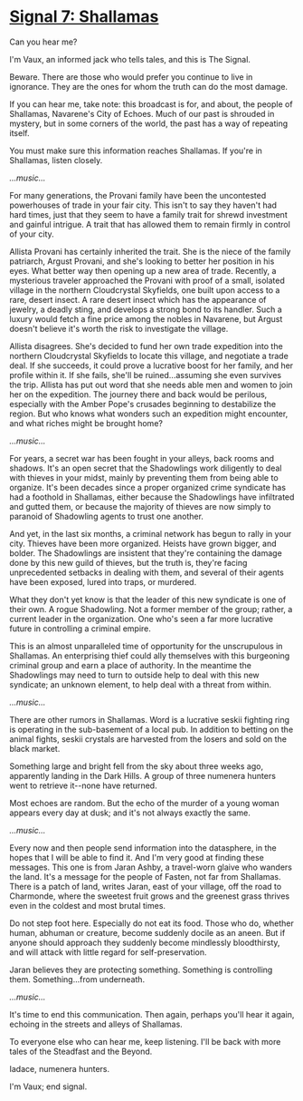 # [Signal 7: Shallamas](http://numenerathesignal.blogspot.com/2013/10/signal-7-shallamas.html)

Can you hear me?

I'm Vaux, an informed jack who tells tales, and this is The Signal.

Beware. There are those who would prefer you continue to live in ignorance.
They are the ones for whom the truth can do the most damage.

If you can hear me, take note: this broadcast is for, and about, the people of
Shallamas, Navarene's City of Echoes. Much of our past is shrouded in mystery,
but in some corners of the world, the past has a way of repeating itself.

You must make sure this information reaches Shallamas. If you're in Shallamas,
listen closely.

*...music...*

For many generations, the Provani family have been the uncontested powerhouses
of trade in your fair city. This isn't to say they haven't had hard times,
just that they seem to have a family trait for shrewd investment and gainful
intrigue. A trait that has allowed them to remain firmly in control of your
city.

Allista Provani has certainly inherited the trait. She is the niece of the
family patriarch, Argust Provani, and she's looking to better her position in
his eyes. What better way then opening up a new area of trade. Recently, a
mysterious traveler approached the Provani with proof of a small, isolated
village in the northern Cloudcrystal Skyfields, one built upon access to a
rare, desert insect. A rare desert insect which has the appearance of jewelry,
a deadly sting, and develops a strong bond to its handler. Such a luxury would
fetch a fine price among the nobles in Navarene, but Argust doesn't believe
it's worth the risk to investigate the village.

Allista disagrees. She's decided to fund her own trade expedition into the
northern Cloudcrystal Skyfields to locate this village, and negotiate a trade
deal. If she succeeds, it could prove a lucrative boost for her family, and
her profile within it. If she fails, she'll be ruined...assuming she even
survives the trip. Allista has put out word that she needs able men and women
to join her on the expedition. The journey there and back would be perilous,
especially with the Amber Pope's crusades beginning to destabilize the region.
But who knows what wonders such an expedition might encounter, and what riches
might be brought home?

*...music...*

For years, a secret war has been fought in your alleys, back rooms and shadows.
It's an open secret that the Shadowlings work diligently to deal with thieves
in your midst, mainly by preventing them from being able to organize. It's been
decades since a proper organized crime syndicate has had a foothold in
Shallamas, either because the Shadowlings have infiltrated and gutted them, or
because the majority of thieves are now simply to paranoid of Shadowling agents
to trust one another.

And yet, in the last six months, a criminal network has begun to rally in your
city. Thieves have been more organized. Heists have grown bigger, and bolder.
The Shadowlings are insistent that they're containing the damage done by this
new guild of thieves, but the truth is, they're facing unprecedented setbacks
in dealing with them, and several of their agents have been exposed, lured into
traps, or murdered.

What they don't yet know is that the leader of this new syndicate is one of
their own. A rogue Shadowling. Not a former member of the group; rather, a
current leader in the organization. One who's seen a far more lucrative future
in controlling a criminal empire.

This is an almost unparalleled time of opportunity for the unscrupulous in
Shallamas. An enterprising thief could ally themselves with this burgeoning
criminal group and earn a place of authority. In the meantime the Shadowlings
may need to turn to outside help to deal with this new syndicate; an unknown
element, to help deal with a threat from within.

*...music...*

There are other rumors in Shallamas. Word is a lucrative seskii fighting ring
is operating in the sub-basement of a local pub. In addition to betting on the
animal fights, seskii crystals are harvested from the losers and sold on the
black market.

Something large and bright fell from the sky about three weeks ago, apparently
landing in the Dark Hills. A group of three numenera hunters went to retrieve
it--none have returned.

Most echoes are random. But the echo of the murder of a young woman appears
every day at dusk; and it's not always exactly the same.

*...music...*

Every now and then people send information into the datasphere, in the hopes
that I will be able to find it. And I'm very good at finding these messages.
This one is from Jaran Ashby, a travel-worn glaive who wanders the land. It's
a message for the people of Fasten, not far from Shallamas. There is a patch of
land, writes Jaran, east of your village, off the road to Charmonde, where the
sweetest fruit grows and the greenest grass thrives even in the coldest and
most brutal times.

Do not step foot here. Especially do not eat its food. Those who do, whether
human, abhuman or creature, become suddenly docile as an aneen. But if anyone
should approach they suddenly become mindlessly bloodthirsty, and will attack
with little regard for self-preservation.

Jaran believes they are protecting something. Something is controlling them.
Something...from underneath.

*...music...*

It's time to end this communication. Then again, perhaps you'll hear it again,
echoing in the streets and alleys of Shallamas.

To everyone else who can hear me, keep listening. I'll be back with more tales
of the Steadfast and the Beyond.

Iadace, numenera hunters.

I'm Vaux; end signal.
